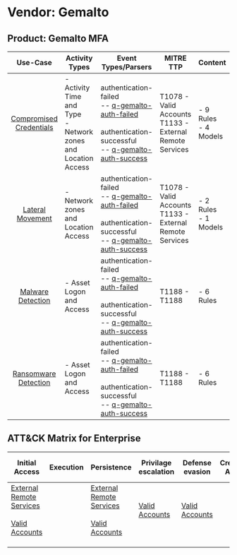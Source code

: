 Vendor: Gemalto
===============
Product: Gemalto MFA
--------------------
|                                 Use-Case                                  | Activity Types                                                   | Event Types/Parsers                                                                                                                                                                                                                | MITRE TTP                                                      | Content                   |
|:-------------------------------------------------------------------------:| ---------------------------------------------------------------- | ---------------------------------------------------------------------------------------------------------------------------------------------------------------------------------------------------------------------------------- | -------------------------------------------------------------- | ------------------------- |
| [Compromised Credentials](../UseCases/usecase_compromised_credentials.md) | - Activity Time  and Type<br>- Network zones and Location Access |  authentication-failed<br> -- [q-gemalto-auth-failed](../Parsers/parserContent_q-gemalto-auth-failed.md)<br><br> authentication-successful<br> -- [q-gemalto-auth-success](../Parsers/parserContent_q-gemalto-auth-success.md)<br> | T1078 - Valid Accounts<br>T1133 - External Remote Services<br> |  - 9 Rules<br> - 4 Models |
|        [Lateral Movement](../UseCases/usecase_lateral_movement.md)        | - Network zones and Location Access                              |  authentication-failed<br> -- [q-gemalto-auth-failed](../Parsers/parserContent_q-gemalto-auth-failed.md)<br><br> authentication-successful<br> -- [q-gemalto-auth-success](../Parsers/parserContent_q-gemalto-auth-success.md)<br> | T1078 - Valid Accounts<br>T1133 - External Remote Services<br> |  - 2 Rules<br> - 1 Models |
|       [Malware Detection](../UseCases/usecase_malware_detection.md)       | - Asset Logon and Access                                         |  authentication-failed<br> -- [q-gemalto-auth-failed](../Parsers/parserContent_q-gemalto-auth-failed.md)<br><br> authentication-successful<br> -- [q-gemalto-auth-success](../Parsers/parserContent_q-gemalto-auth-success.md)<br> | T1188 - T1188<br>                                              |  - 6 Rules<br>            |
|    [Ransomware Detection](../UseCases/usecase_ransomware_detection.md)    | - Asset Logon and Access                                         |  authentication-failed<br> -- [q-gemalto-auth-failed](../Parsers/parserContent_q-gemalto-auth-failed.md)<br><br> authentication-successful<br> -- [q-gemalto-auth-success](../Parsers/parserContent_q-gemalto-auth-success.md)<br> | T1188 - T1188<br>                                              |  - 6 Rules<br>            |

ATT&CK Matrix for Enterprise
----------------------------
| Initial Access                                                                                                                                   | Execution | Persistence                                                                                                                                      | Privilage escalation                                                | Defense evasion                                                     | Credential Access | Discovery | Lateral Movement | Collection | Command and Control | Exfiltration | Impact |
| ------------------------------------------------------------------------------------------------------------------------------------------------ | --------- | ------------------------------------------------------------------------------------------------------------------------------------------------ | ------------------------------------------------------------------- | ------------------------------------------------------------------- | ----------------- | --------- | ---------------- | ---------- | ------------------- | ------------ | ------ |
| [External Remote Services](https://attack.mitre.org/techniques/T1133)<br><br>[Valid Accounts](https://attack.mitre.org/techniques/T1078)<br><br> |           | [External Remote Services](https://attack.mitre.org/techniques/T1133)<br><br>[Valid Accounts](https://attack.mitre.org/techniques/T1078)<br><br> | [Valid Accounts](https://attack.mitre.org/techniques/T1078)<br><br> | [Valid Accounts](https://attack.mitre.org/techniques/T1078)<br><br> |                   |           |                  |            |                     |              |        |